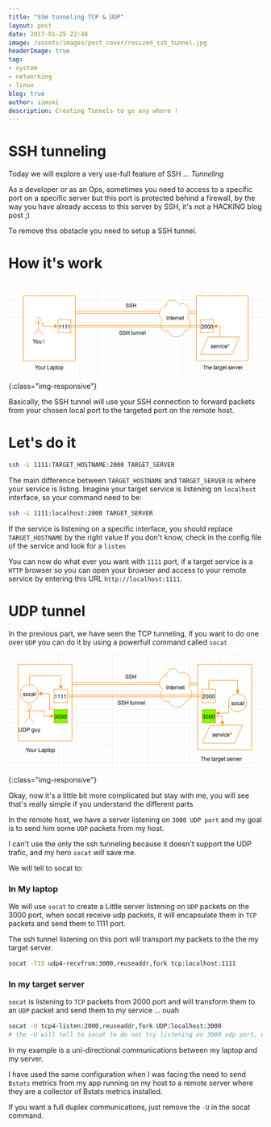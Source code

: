 ```yaml
---
title: "SSH tunneling TCP & UDP"
layout: post
date: 2017-01-25 22:48
image: /assets/images/post_cover/resized_ssh_tunnel.jpg
headerImage: true
tag:
- system
- networking
- linux
blog: true
author: zimski
description: Creating Tunnels to go any where !
---
```


# SSH tunneling
Today we will explore a very use-full feature of SSH ... *Tunneling*

As a developer or as an Ops, sometimes you need to access to a specific
port on a specific server but this port is protected behind a firewall, by the way you have already access to this server by SSH, it's not a HACKING blog post ;)

To remove this obstacle you need to setup a SSH tunnel.

# How it's work
![TCP ssh tunneling](/assets/images/ssh_tunnel_1.png){:class="img-responsive"}

Basically, the SSH tunnel will use your SSH connection to forward packets from your chosen local port to the targeted port on the remote host.

# Let's do it
```sh
ssh -L 1111:TARGET_HOSTNAME:2000 TARGET_SERVER
```

The main difference between `TARGET_HOSTNAME` and `TARGET_SERVER` is where your service is listing.
Imagine your target service is listening on `localhost` interface, so your command need to be:

```sh
ssh -L 1111:localhost:2000 TARGET_SERVER
```

If the service is listening on a specific interface, you should replace `TARGET_HOSTNAME` by the right value
If you don't know, check in the config file of the service and look for a `listen`


You can now do what ever you want with `1111` port, if a target service is a `HTTP` browser so you can open your browser and access to your remote service by entering this URL `http://localhost:1111`.

# UDP tunnel
In the previous part, we have seen the TCP tunneling, if you want to do one over `UDP` you can do it by using a powerfull command called `socat`

![UDP ssh tunneling](/assets/images/ssh_tunnel_2.png){:class="img-responsive"}

Okay, now it's a little bit more complicated but stay with me, you will see that's really simple if you understand the different parts

In the remote host, we have a server listening on `3000 UDP port` and my goal is to send him some `UDP` packets from my host.

I can't use the only the ssh tunneling because it doesn't support the UDP trafic, and my hero `socat` will save me.

We will tell to socat to:

### In My laptop
We will use `socat` to create a Little server listening on `UDP` packets on the 3000 port, when socat receive udp packets, it will encapsulate them in `TCP` packets and send them to 1111 port.

The ssh tunnel listening on this port will transport my packets to the the my target server.

```sh
socat -T15 udp4-recvfrom:3000,reuseaddr,fork tcp:localhost:1111
```

### In my target server
`socat` is listening to `TCP` packets from 2000 port and will transform them to an `UDP` packet and send them to my service ... ouah

```sh
socat -U tcp4-listen:2000,reuseaddr,fork UDP:localhost:3000
# the -U will tell to socat to do not try listening on 3000 udp port, we have already our service listening to
```

In my example is a uni-directional communications between my laptop and my server.

I have used the same configuration when I was facing the need to send `Bstats` metrics from
my app running on my host to a remote server where they are a collector of Bstats metrics installed.

If you want a full duplex communications, just remove the `-U` in the socat command.
